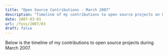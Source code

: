 ```yaml
---
title: "Open Source Contributions - March 2007"
description: "Timeline of my contributions to open source projects on GitHub during March 2007."
date: 2007-03-01
url: /foss/2007/03
draft: false
---
```


Below is the timeline of my contributions to open source projects during March 2007.

